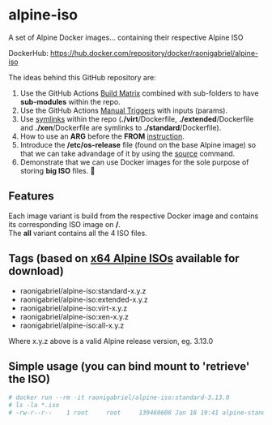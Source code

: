 # alpine-iso
A set of Alpine Docker images... containing their respective Alpine ISO

DockerHub: https://hub.docker.com/repository/docker/raonigabriel/alpine-iso

The ideas behind this GitHub repository are:
1. Use the GitHub Actions [Build Matrix](https://proandroiddev.com/how-to-github-actions-build-matrix-e6a1433a8ff5) combined with sub-folders to have **sub-modules** within the repo. 
2. Use the GitHub Actions [Manual Triggers](https://github.blog/changelog/2020-07-06-github-actions-manual-triggers-with-workflow_dispatch/) with inputs (params).
3. Use [symlinks](https://mokacoding.com/blog/symliks-in-git/) within the repo (**./virt**/Dockerfile, **./extended**/Dockerfile and **./xen**/Dockerfile are symlinks to **./standard**/Dockerfile).
4. How to use an **ARG** before the **FROM** [instruction](https://blog.bitsrc.io/how-to-pass-environment-info-during-docker-builds-1f7c5566dd0e).
5. Introduce the **/etc/os-release** file (found on the base Alpine image) so that we can take advandage of it by using the [source](https://linuxize.com/post/bash-source-command/) command.
6. Demonstrate that we can use Docker images for the sole purpose of storing **big ISO** files. 😬

## Features
Each image variant is build from the respective Docker image and contains its corresponding ISO image on **/**.  
The **all** variant contains all the 4 ISO files.

## Tags (based on [x64 Alpine ISOs](https://www.alpinelinux.org/downloads/) available for download)
* raonigabriel/alpine-iso:standard-x.y.z
* raonigabriel/alpine-iso:extended-x.y.z
* raonigabriel/alpine-iso:virt-x.y.z
* raonigabriel/alpine-iso:xen-x.y.z
* raonigabriel/alpine-iso:all-x.y.z

Where x.y.z above is a valid Alpine release version, eg. 3.13.0

## Simple usage (you can bind mount to 'retrieve' the ISO)

```sh
# docker run --rm -it raonigabriel/alpine-iso:standard-3.13.0
# ls -la *.iso
# -rw-r--r--    1 root     root     139460608 Jan 18 19:41 alpine-standard-3.13.0-x86_64.iso
```